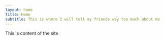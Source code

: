 ```yaml
---
layout: home
title: Home
subtitle: This is where I will tell my friends way too much about me
---
```


This is content of the site
